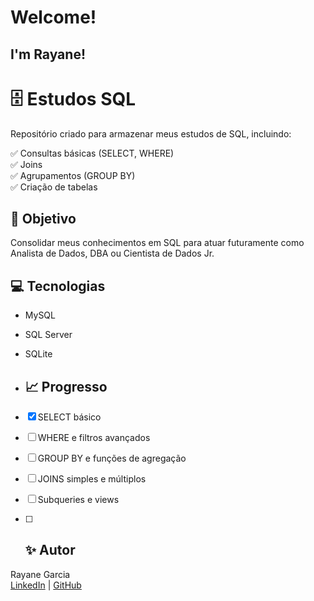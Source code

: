 # Welcome!
## I'm Rayane!
# 🗄️ Estudos SQL

Repositório criado para armazenar meus estudos de SQL, incluindo:

✅ Consultas básicas (SELECT, WHERE)  
✅ Joins  
✅ Agrupamentos (GROUP BY)  
✅ Criação de tabelas
## 🎯 Objetivo

Consolidar meus conhecimentos em SQL para atuar futuramente como Analista de Dados, DBA ou Cientista de Dados Jr.

## 💻 Tecnologias

- MySQL
- SQL Server
- SQLite

- ## 📈 Progresso

- [x] SELECT básico
- [ ] WHERE e filtros avançados
- [ ] GROUP BY e funções de agregação
- [ ] JOINS simples e múltiplos
- [ ] Subqueries e views

- [ ] ## ✨ Autor

Rayane Garcia  
[LinkedIn](link-do-seu-linkedin) | [GitHub](https://github.com/Rayane-garcia18)
